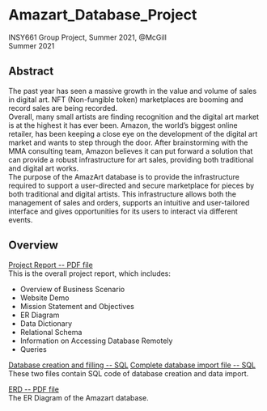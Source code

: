 # Amazart_Database_Project
INSY661 Group Project, Summer 2021, @McGill <br>
Summer 2021

## Abstract
The past year has seen a massive growth in the value and volume of sales in digital art. NFT (Non-fungible token) marketplaces are booming and record sales are being recorded. <br>
Overall, many small artists are finding recognition and the digital art market is at the highest it has ever been. Amazon, the world’s biggest online retailer, has been keeping a close eye on the development of the digital art market and wants to step through the door. After brainstorming with the MMA consulting team, Amazon believes it can put forward a solution that can provide a robust infrastructure for art sales, providing both traditional and digital art works. <br>
The purpose of the AmazArt database is to provide the infrastructure required to support a user-directed and secure marketplace for pieces by both traditional and digital artists. This infrastructure allows both the management of sales and orders, supports an intuitive and user-tailored interface and gives opportunities for its users to interact via different events.

## Overview
[Project Report -- PDF file](https://github.com/angelach99/Amazart_Database_Project/blob/main/Project_report.pdf) <br>
This is the overall project report, which includes: 
- Overview of Business Scenario
- Website Demo
- Mission Statement and Objectives
- ER Diagram
- Data Dictionary
- Relational Schema
- Information on Accessing Database Remotely
- Queries

[Database creation and filling -- SQL](https://github.com/angelach99/Amazart_Database_Project/blob/main/Amazart_Create_and_Populate.sql)
[Complete database import file -- SQL](https://github.com/angelach99/Amazart_Database_Project/blob/main/Group15_Complete_Database_Import_File.sql) <br>
These two files contain SQL code of database creation and data import.

[ERD -- PDF file](https://github.com/angelach99/Amazart_Database_Project/blob/main/ERD_ArtistMarketplace.pdf) <br>
The ER Diagram of the Amazart database.
